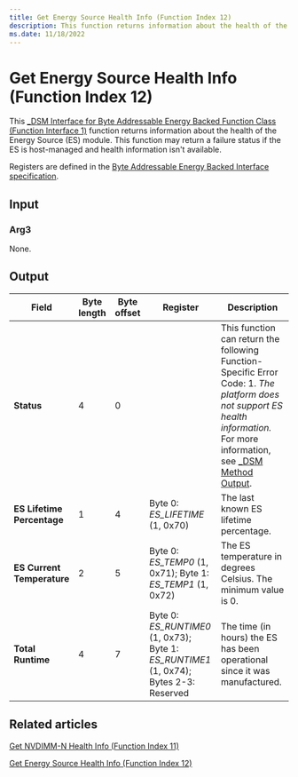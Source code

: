 ```yaml
---
title: Get Energy Source Health Info (Function Index 12)
description: This function returns information about the health of the Energy Source (ES) module.
ms.date: 11/18/2022
---
```


# Get Energy Source Health Info (Function Index 12)

This [_DSM Interface for Byte Addressable Energy Backed Function Class (Function Interface 1)](-dsm-interface-for-byte-addressable-energy-backed-function-class--function-interface-1-.md) function returns information about the health of the Energy Source (ES) module. This function may return a failure status if the ES is host-managed and health information isn't available.

Registers are defined in the [Byte Addressable Energy Backed Interface specification](https://www.jedec.org/category/keywords/nvdimm-n).

## Input

### Arg3

None.

## Output

| Field | Byte length | Byte offset | Register | Description |
| ----- | ----------- | ----------- | -------- | ----------- |
| **Status**                | 4 | 0 |  | This function can return the following Function-Specific Error Code: 1. *The platform does not support ES health information.* For more information, see [_DSM Method Output](-dsm-interface-for-byte-addressable-energy-backed-function-class--function-interface-1-.md). |
| **ES Lifetime Percentage** | 1 | 4 | Byte 0: *ES_LIFETIME* (1, 0x70) | The last known ES lifetime percentage.
| **ES Current Temperature** | 2 | 5 | Byte 0: *ES_TEMP0* (1, 0x71); Byte 1: *ES_TEMP1* (1, 0x72) | The ES temperature in degrees Celsius. The minimum value is 0. |
| **Total Runtime**          | 4 | 7 | Byte 0: *ES_RUNTIME0* (1, 0x73); Byte 1: *ES_RUNTIME1* (1, 0x74); Bytes 2-3: Reserved | The time (in hours) the ES has been operational since it was manufactured. |

## Related articles

[Get NVDIMM-N Health Info (Function Index 11)](get-nvdimm-n-health-info--function-index-11-.md)

[Get Energy Source Health Info (Function Index 12)](get-energy-source-health-info--function-index-12-.md)
